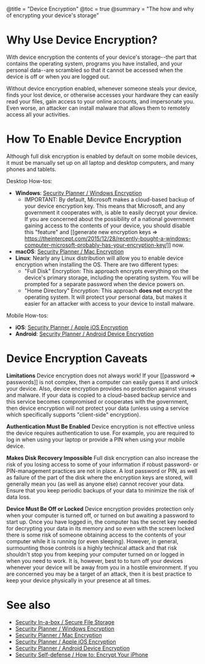@title = "Device Encryption"
@toc = true
@summary = "The how and why of encrypting your device's storage"

# Why Use Device Encryption?

With device encryption the contents of your device's storage--the part that contains the operating system, programs you have installed, and your personal data--are scrambled so that it cannot be accessed when the device is off or when you are logged out.

Without device encryption enabled, whenever someone steals your device, finds your lost device, or otherwise accesses your hardware they can easily read your files, gain access to your online accounts, and impersonate you. Even worse, an attacker can install malware that allows them to remotely access all your activities.

# How To Enable Device Encryption

Although full disk encryption is enabled by default on some mobile devices, it must be manually set up on all laptop and desktop computers, and many phones and tablets.

Desktop How-tos:

* **Windows**: [Security Planner / Windows Encryption](https://securityplanner.org/#/tool/windows-encryption)
  * IMPORTANT: By default, Microsoft makes a cloud-based backup of your device encryption key. This means that Microsoft, and any government it cooperates with, is able to easily decrypt your device. If you are concerned about the possibility of a national government gaining access to the contents of your device, you should disable this "feature" and [[generate new encryption keys => https://theintercept.com/2015/12/28/recently-bought-a-windows-computer-microsoft-probably-has-your-encryption-key/]] now.
* **macOS**: [Security Planner / Mac Encryption](https://securityplanner.org/#/tool/mac-encryption)
* **Linux**: Nearly any Linux distribution will allow you to enable device encryption when installing the OS. There are two different types:
  * "Full Disk" Encryption: This approach encrypts everything on the device's primary storage, including the operating system. You will be prompted for a separate password when the device powers on.
  * "Home Directory" Encryption: This approach **does not** encrypt the operating system. It will protect your personal data, but makes it easier for an attacker with access to your device to install malware.

Mobile How-tos:

* **iOS**: [Security Planner / Apple iOS Encryption](https://securityplanner.org/#/tool/apple-ios-encryption)
* **Android**: [Security Planner / Android Device Encryption](https://securityplanner.org/#/tool/android-device-encryption)

# Device Encryption Caveats

**Limitations** Device encryption does not always work! If your [[password => passwords]] is not complex, then a computer can easily guess it and unlock your device. Also, device encryption provides no protection against viruses and malware. If your data is copied to a cloud-based backup service and this service becomes compromised or cooperates with the government, then device encryption will not protect your data (unless using a service which specifically supports "client-side" encryption). 

**Authentication Must Be Enabled** Device encryption is not effective unless the device requires authentication to use. For example, you are required to log in when using your laptop or provide a PIN when using your mobile device.

**Makes Disk Recovery Impossible** Full disk encryption can also increase the risk of you losing access to some of your information if robust password- or PIN-management practices are not in place. A lost password or PIN, as well as failure of the part of the disk where the encryption keys are stored, will generally mean you (as well as anyone else) cannot recover your data. Ensure that you keep periodic backups of your data to minimize the risk of data loss.

**Device Must Be Off or Locked** Device encryption provides protection only when your computer is turned off, or turned on but awaiting a password to start up. Once you have logged in, the computer has the secret key needed for decrypting your data in its memory and so even with the screen locked there is some risk of someone obtaining access to the contents of your computer while it is running (or even sleeping). However, in general, surmounting those controls is a highly technical attack and that risk shouldn't stop you from keeping your computer turned on or logged in when you need to work. It is, however, best to to turn off your devices whenever your device will be away from you in a hostile environment. If you are concerned you may be a target of an attack, then it is best practice to keep your device physically in your presence at all times.

# See also

* [Security In-a-box / Secure File Storage](https://securityinabox.org/en/guide/secure-file-storage/)
* [Security Planner / Windows Encryption](https://securityplanner.org/#/tool/windows-encryption)
* [Security Planner / Mac Encryption](https://securityplanner.org/#/tool/mac-encryption)
* [Security Planner / Apple iOS Encryption](https://securityplanner.org/#/tool/apple-ios-encryption)
* [Security Planner / Android Device Encryption](https://securityplanner.org/#/tool/android-device-encryption)
* [Security Self-defense / How to: Encrypt Your iPhone](https://ssd.eff.org/en/module/how-encrypt-your-iphone)

